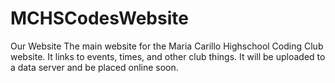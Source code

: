 # MCHSCodesWebsite
Our Website
The main website for the Maria Carillo Highschool Coding Club website. It links to events, times, and other club things. It will be uploaded to a data server and be placed online soon.
